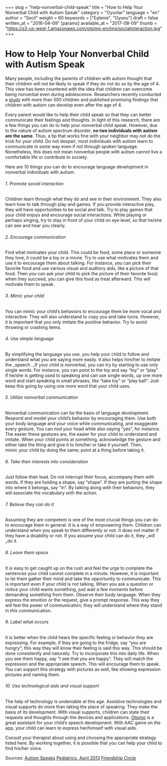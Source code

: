 +++
slug = "help-nonverbal-child-speak"
title = "How to Help Your Nonverbal Child with Autism Speak"
category = "Oyunlar"
language = "en"
author = "Secil"
weight = 60
keywords = ["Eşleme", "Oyunu"]
draft = false
written_at = "2016-04-09"
[params]
available_at = "2017-08-09"
thumb = "https://s3-us-west-1.amazonaws.com/otsimo-en/img/socialinteraction.jpg"
+++


# How to Help Your Nonverbal Child with Autism Speak

Many people, including the parents of children with autism thought that their children will not be likely to speak if they do not do so by the age of 4. This view has been countered with the idea that children can overcome being nonverbal even during adolescence. Researchers recently conducted a [study](http://pediatrics.aappublications.org/content/131/4/e1128) with more than 500 children and published promising findings that children with autism can develop even after the age of 4.

Every parent would like to help their child speak so that they can better communicate their feelings and thoughts. In light of this research, there are a few things you can do to help your nonverbal child speak. However, due to the nature of autism spectrum disorder, **no two individuals with autism are the same**. Thus, a tip that works fine with your neighbor may not do the trick for your child. Do not despair; most individuals with autism learn to communicate in some way even if not through spoken language. Nonetheless, this does not mean nonverbal people with autism cannot live a comfortable life or contribute to society.

Here are 10 things you can do to encourage language development in nonverbal individuals with autism:

###### 1\. Promote social interaction

Children learn through what they do and see in their environment. They also learn how to talk through play and games. If you provide interactive play, they will have opportunities to be social and talk. Try to play games that your child enjoys and encourage social interactions. While playing or perhaps singing, try to stay in front of your child on eye level, so that he/she can see and hear you clearly.

###### 2\. Encourage communication

Find what motivates your child. This could be food, some place or someone they love, it could be a toy or a movie. Try to use what motivates them and use it to encourage them about talking. For instance, you can pick their favorite food and use various visual and auditory aids, like a picture of that food. Then you can ask your child to pick the picture of their favorite food; when they succeed, you can give this food as treat afterward. This will motivate them to speak.

###### 3\. Mimic your child

You can mimic your child’s behaviors to encourage them be more vocal and interactive. They will also understand to copy you and take turns. However, it is important that you only imitate the positive behavior. Try to avoid throwing or crashing items.

###### 4\. Use simple language

By simplifying the language you use, you help your child to follow and understand what you are saying more easily. It also helps him/her to imitate the _speech. _If your child is nonverbal, you can try by starting to use only single words. For instance, you can point to the toy and say “toy” or “play”. If he/she is getting used to speaking and can use single words, up one more word and start speaking in small phrases, like “take toy” or “play ball”. Just keep this going by using one more word that your child uses.

###### 5\. Utilize nonverbal communication

Nonverbal communication can be the basis of language development. Respond and model your child’s behavior by encouraging them. Use both your body language and your voice while communicating, and exaggerate every gesture. You can nod your head while also saying “yes”, for instance. The easier these gestures are, the easier for your child to understand and imitate. When your child points at something, acknowledge the gesture and either take the thing and give it to him/her or take it yourself. Then, mimic your child by doing the same; point at a thing before taking it.

###### 6\. Take their interests into consideration

Just follow their lead. Do not interrupt their focus, accompany them with words. If they are holding a shape, say “shape”. If they are putting the shape into where it belongs, say “in”. By talking along with their behaviors, they will associate the vocabulary with the action.

###### 7\. Believe they can do it

Assuming they are competent is one of the most crucial things you can do to encourage them in general. It is a way of empowering them. Children can understand when you speak to them differently or not. It does not matter if they have a disability or not. If you assume your child can do it, they _will _do it.

###### 8\. Leave them space

It is easy to get caught up on the rush and feel the urge to complete the sentences your child cannot complete in a minute. However, it is important to let them gather their mind and take the opportunity to communicate. This is important even if your child is not talking. When you ask a question or notice your child wants something, just wait a few moments before demanding something from them. Observe their body language. When they express the emotion or the request, give a prompt response. This way they will feel the power of communication; they will understand where they stand in this communication.

###### 9\. Label what occurs

It is better when the child hears the specific feeling or behavior they are expressing. For example, if they are going to the fridge, say “you are hungry”; this way they will know their feeling is said this way. This should be done consistently and naturally. Try to incorporate this into daily life. When you see them happy, say “I see that you are happy”. They will match the expression and the appropriate speech. This will encourage them to speak. You can support this strategy with pictures as well, like showing expression pictures and naming them.

###### 10\. Use technological aids and visual support

The help of technology is undeniable at this age. Assistive technologies and visual supports do more than taking the place of speaking. They make the basis of its development. With visual supports, children can state their requests and thoughts through the devices and applications. [Otsimo](https://itunes.apple.com/app/otsimo-%C3%A7ocuk-otizm-aile-e%C4%9Fitim-oyun-harf-haf%C4%B1za/id1084723770?l=tr&mt=8) is a great assistant for your child’s speech development. With AAC game on the app, your child can learn to express her/himself with visual aids.

Consult your therapist about using and choosing the appropriate strategy listed here. By working together, it is possible that you can help your child to find his/her voice.

Sources: [Autism Speaks](https://www.autismspeaks.org/blog/2013/03/19/seven-ways-help-your-nonverbal-child-speak) [Pediatrics, April 2013](http://pediatrics.aappublications.org/content/131/4/e1128) [Friendship Circle]("http://www.friendshipcircle.org/blog/2015/04/21/5-ways-to-encourage-communication-with-a-non-verbal-child-diagnosed-with-autism/)
